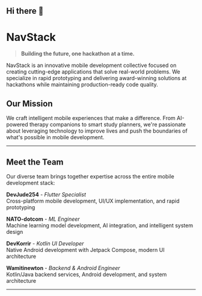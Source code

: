 ## Hi there 👋

<!--

**Here are some ideas to get you started:**

🙋‍♀️ A short introduction - what is your organization all about?
🌈 Contribution guidelines - how can the community get involved?
👩‍💻 Useful resources - where can the community find your docs? Is there anything else the community should know?
🍿 Fun facts - what does your team eat for breakfast?
🧙 Remember, you can do mighty things with the power of [Markdown](https://docs.github.com/github/writing-on-github/getting-started-with-writing-and-formatting-on-github/basic-writing-and-formatting-syntax)
-->

# NavStack

> **Building the future, one hackathon at a time.**

NavStack is an innovative mobile development collective focused on creating cutting-edge applications that solve real-world problems. We specialize in rapid prototyping and delivering award-winning solutions at hackathons while maintaining production-ready code quality.

## Our Mission

We craft intelligent mobile experiences that make a difference. From AI-powered therapy companions to smart study planners, we're passionate about leveraging technology to improve lives and push the boundaries of what's possible in mobile development.

---

## Meet the Team

Our diverse team brings together expertise across the entire mobile development stack:

**DevJude254** - *Flutter Specialist*  
Cross-platform mobile development, UI/UX implementation, and rapid prototyping

**NATO-dotcom** - *ML Engineer*  
Machine learning model development, AI integration, and intelligent system design

**DevKorrir** - *Kotlin UI Developer*  
Native Android development with Jetpack Compose, modern UI architecture

**Wamitinewton** - *Backend & Android Engineer*  
Kotlin/Java backend services, Android development, and system architecture

---

